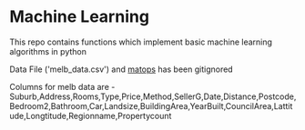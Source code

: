 # Machine Learning

This repo contains functions which implement basic machine learning algorithms in python

Data File ('melb\_data.csv') and [matops](https://github.com/silverstone-git/matops) has been gitignored

Columns for melb data are -
Suburb,Address,Rooms,Type,Price,Method,SellerG,Date,Distance,Postcode,Bedroom2,Bathroom,Car,Landsize,BuildingArea,YearBuilt,CouncilArea,Lattitude,Longtitude,Regionname,Propertycount
